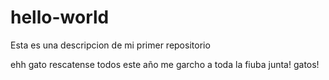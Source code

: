 # hello-world
Esta es una descripcion de mi primer repositorio

ehh gato rescatense todos este año me garcho a toda la fiuba junta! gatos!
